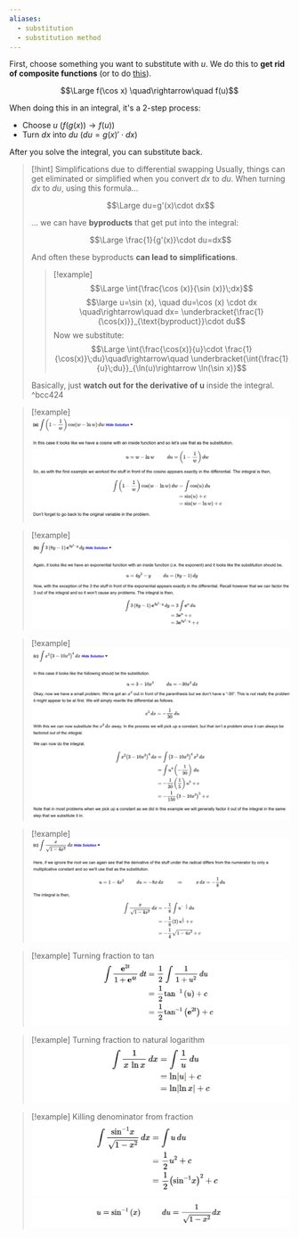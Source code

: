 ```yaml
---
aliases:
  - substitution
  - substitution method
---
```

First, choose something you want to substitute with $u$. We do this to **get rid of composite functions** (or to do [this](#^bcc424)).

$$\Large f(\cos x) \quad\rightarrow\quad f(u)$$

When doing this in an integral, it's a 2-step process:
- Choose $u$ ($f(g(x))\rightarrow f(u)$)
- Turn $dx$ into $du$ ($du=g(x)'\cdot dx$)

After you solve the integral, you can substitute back.

> [!hint] Simplifications due to differential swapping
> Usually, things can get eliminated or simplified when you convert $dx$ to $du$.
> When turning $dx$ to $du$, using this formula...
> 
> $$\Large du=g'(x)\cdot dx$$
> 
> ... we can have **byproducts** that get put into the integral:
> 
> $$\Large \frac{1}{g'(x)}\cdot du=dx$$
> 
>And often these byproducts **can lead to simplifications**.
>
>> [!example]
> $$\Large \int{\frac{\cos (x)}{\sin (x)}\;dx}$$
> >$$\large u=\sin (x), \quad du=\cos (x) \cdot dx \quad\rightarrow\quad dx= \underbracket{\frac{1}{\cos(x)}}_{\text{byproduct}}\cdot du$$
> >Now we substitute:
> >$$\Large \int{\frac{\cos(x)}{u}\cdot \frac{1}{\cos(x)}\;du}\quad\rightarrow\quad \underbracket{\int{\frac{1}{u}\;du}}_{\ln(u)\rightarrow \ln(\sin x)}$$
>
> Basically, just **watch out for the derivative of u** inside the integral.
^bcc424

> [!example]
> ![](../z_images/Pasted%20image%2020250422152215.png)

> [!example]
> ![](../z_images/Pasted%20image%2020250422152239.png)

> [!example]
> ![](../z_images/Pasted%20image%2020250422152300.png)

> [!example]
> ![](../z_images/Pasted%20image%2020250422152138.png)

> [!example] Turning fraction to $\tan$
> ![](../z_images/Pasted%20image%2020250427122456.png)

> [!example] Turning fraction to natural logarithm
> ![](../z_images/Pasted%20image%2020250427122610.png)

> [!example] Killing denominator from fraction
> ![](../z_images/Pasted%20image%2020250427122843.png)![](../z_images/Pasted%20image%2020250427122900.png)
